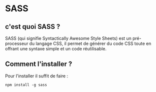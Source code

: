 # SASS

## c'est quoi SASS ?

SASS (qui signifie Syntactically Awesome Style Sheets) est un pré-processeur du langage CSS, il permet de générer du code CSS toute en offrant 
une syntaxe simple et un code réutilisable.

## Comment l'installer ?

Pour l'installer il suffit de faire :
```
npm install -g sass
```

